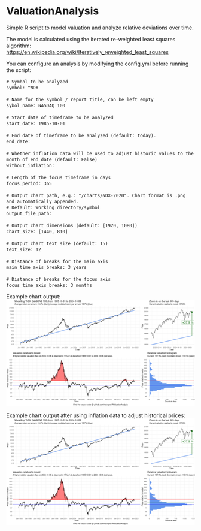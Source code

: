 # ValuationAnalysis
Simple R script to model valuation and analyze relative deviations over time.

The model is calculated using the iterated re-weighted least squares algorithm:  
https://en.wikipedia.org/wiki/Iteratively_reweighted_least_squares

You can configure an analysis by modifying the config.yml before running the script:

```
# Symbol to be analyzed
symbol: ^NDX

# Name for the symbol / report title, can be left empty
sybol_name: NASDAQ 100

# Start date of timeframe to be analyzed 
start_date: 1985-10-01

# End date of timeframe to be analyzed (default: today).
end_date: 

# Whether inflation data will be used to adjust historic values to the month of end_date (default: False)
without_inflation:

# Length of the focus timeframe in days
focus_period: 365

# Output chart path, e.g.: "/charts/NDX-2020". Chart format is .png and automatically appended.
# Default: Working directory/symbol
output_file_path: 

# Output chart dimensions (default: [1920, 1080])
chart_size: [1440, 810]

# Output chart text size (default: 15)
text_size: 12

# Distance of breaks for the main axis
main_time_axis_breaks: 3 years

# Distance of breaks for the focus axis
focus_time_axis_breaks: 3 months
```

Example chart output:
![This is an image](example-chart.png)

Example chart output after using inflation data to adjust historical prices:
![This is an image](example-chart-inflation-adjusted.png)
